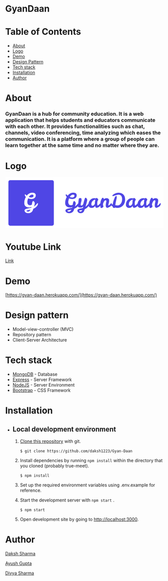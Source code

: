 # GyanDaan
# Table of Contents
  * [About](#introduction)
  * [Logo](#logo)
  * [Demo](#demo)
  * [Design Pattern](#design-pattern)
  * [Tech stack](#tech-stack)
  * [Installation](#installation)
  * [Author](#author)

# About
### GyanDaan is a hub for community education. It is a web application that helps students and educators communicate with each other. It provides functionalities such as chat, channels, video conferencing, time analyzing which eases the communication. It is a platform where a group of people can learn together at the same time and no matter where they are. 


# Logo 
![GyanDaan](./public/images/logo.png)

# Youtube Link
[Link](https://www.youtube.com/watch?v=9oHHZBZyGZE)

# Demo 
   [https://gyan-daan.herokuapp.com/](https://gyan-daan.herokuapp.com/)  
  
# Design pattern
  * Model-view-controller (MVC)
  * Repository pattern
  * Client-Server Architecture

# Tech stack
  
   * [MongoDB](https://www.mongodb.com/) - Database
   * [Express](https://expressjs.com/) - Server Framework
   * [NodeJS](https://nodejs.org/en/) - Server Environment
   * [Bootstrap](https://getbootstrap.com/) - CSS Framework
    
# Installation
  *  ## Local development environment
    
     1. [Clone this repository](https://help.github.com/en/articles/cloning-a-repository) with git.
          ``` 
          $ git clone https://github.com/daksh1223/Gyan-Daan
          ```
     2. Install dependencies by running ` npm install ` within the directory that you cloned (probably true-meet).
          ```  
          $ npm install 
          ``` 
     3. Set up the required environment variables using .env.example for reference.

     4. Start the development server with ` npm start ` .
          ```  
          $ npm start 
          ``` 
     5. Open development site by going to [http://localhost:3000](http://localhost:3000).
  
# Author

  [Daksh Sharma](https://github.com/daksh1223)  

  [Ayush Gupta](https://github.com/ayush3401)

  [Divya Sharma](https://github.com/divysharma007)
